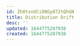 ```yaml
---
id: Zh0txnUCi8NGy872tQhGN
title: Distribution Drift
desc: ''
updated: 1644775287938
created: 1644775287938
---
```


